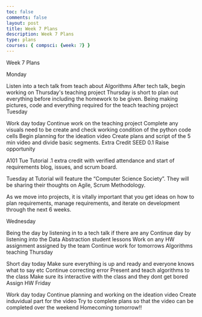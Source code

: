 ```yaml
---
toc: false
comments: false
layout: post
title: Week 7 Plans 
description: Week 7 Plans
type: plans 
courses: { compsci: {week: 7} }
---
```


Week 7 Plans

Monday

 Listen into a tech talk from teach about Algorithms
 After tech talk, begin working on Thursday's teaching project
 Thursday is short to plan out everything before including the homework to be given.
 Being making pictures, code and everything required for the teach teaching project
Tuesday

 Work day today
 Continue work on the teaching project
 Complete any visuals need to be create and check working condition of the python code cells
 Begin planning for the ideation video
 Create plans and script of the 5 min video and divide basic segments.
Extra Credit SEED 0.1 Raise opportunity

A101 Tue Tutorial .1 extra credit with verified attendance and start of requirements blog, issues, and scrum board.

Tuesday at Tutorial will feature the “Computer Science Society”. They will be sharing their thoughts on Agile, Scrum Methodology.

As we move into projects, it is vitally important that you get ideas on how to plan requirements, manage requirements, and iterate on development through the next 6 weeks.

Wednesday

 Being the day by listening in to a tech talk if there are any
 Continue day by listening into the Data Abstraction student lessons
 Work on any HW assignment assigned by the team
 Continue work for tomorrows Algorithms teaching
Thursday

 Short day today
 Make sure everything is up and ready and everyone knows what to say etc
 Continue correcting error
 Present and teach algorithms to the class
 Make sure its interactive with the class and they dont get bored
 Assign HW
Friday

 Work day today
 Continue planning and working on the ideation video
 Create induvidual part for the video
 Try to complete plans so that the video can be completed over the weekend
 Homecoming tomorrow!!